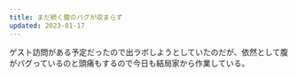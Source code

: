 ```yaml
---
title: まだ続く腹のバグが収まらず
updated: 2023-01-17
---
```


ゲスト訪問がある予定だったので出ラボしようとしていたのだが、依然として腹がバグっているのと頭痛もするので今日も結局家から作業している。
